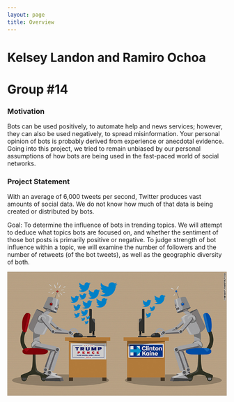 ```yaml
---
layout: page
title: Overview
---
```


# Kelsey Landon and Ramiro Ochoa
# Group #14


### Motivation
Bots can be used positively, to automate help and news services; however, they can also be used negatively, to spread misinformation. Your personal opinion of bots is probably derived from experience or anecdotal evidence. Going into this project, we tried to remain unbiased by our personal assumptions of how bots are being used in the fast-paced world of social networks.



### Project Statement
 
With an average of 6,000 tweets per second, Twitter produces vast amounts of social data. We do not know how much of that data is being created or distributed by bots. 
 
Goal: To determine the influence of bots in trending topics. We will attempt to deduce what topics bots are focused on, and whether the sentiment of those bot posts is primarily positive or negative. To judge strength of bot influence within a topic, we will examine the number of followers and the number of retweets (of the bot tweets), as well as the geographic diversity of both.

![Image](images/index.jpg)
